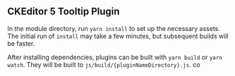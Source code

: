 ## CKEditor 5 Tooltip Plugin

In the module directory, run `yarn install` to set up the necessary assets. The
initial run of `install` may take a few minutes, but subsequent builds will be
faster.

After installing dependencies, plugins can be built with `yarn build` or `yarn
watch`. They will be built to `js/build/{pluginNameDirectory}.js`.  co

